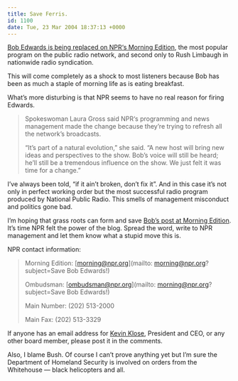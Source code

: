 ```yaml
---
title: Save Ferris.
id: 1100
date: Tue, 23 Mar 2004 18:37:13 +0000
---
```


[Bob Edwards is being replaced on <span class="caps">NPR</span>‘s Morning Edition](http://story.news.yahoo.com/news?tmpl=story&cid=495&e=1&u=/ap/npr_edwards), the most popular program on the public radio network, and second only to Rush Limbaugh in nationwide radio syndication.  

This will come completely as a shock to most listeners because Bob has been as much a staple of morning life as is eating breakfast.  

What’s more disturbing is that <span class="caps">NPR</span> seems to have no real reason for firing Edwards.

> Spokeswoman Laura Gross said <span class="caps">NPR</span>‘s programming and news management made the change because they’re trying to refresh all the network’s broadcasts.  
> 
> “It’s part of a natural evolution,” she said. “A new host will bring new ideas and perspectives to the show. Bob’s voice will still be heard; he’ll still be a tremendous influence on the show. We just felt it was time for a change.”

I’ve always been told, “if it ain’t broken, don’t fix it”. And in this case it’s not only in perfect working order but the most successful radio program produced by National Public Radio. This smells of management misconduct and politics gone bad.  

I’m hoping that grass roots can form and save [Bob’s post at Morning Edition](http://www.npr.org/about/people/bios/bedwards.html). It’s time <span class="caps">NPR</span> felt the power of the blog. Spread the word, write to <span class="caps">NPR</span> management and let them know what a stupid move this is.  

<span class="caps">NPR</span> contact information:

> Morning Edition: [morning@npr.org](mailto: morning@npr.org?subject=Save Bob Edwards!)  
> 
> Ombudsman: [ombudsman@npr.org](mailto: morning@npr.org?subject=Save Bob Edwards!)
>
> Main Number: (202) 513-2000  
>
> Main Fax: (202) 513-3329

If anyone has an email address for [Kevin Klose](http://www.npr.org/about/people/bios/kklose.html), President and <span class="caps">CEO</span>, or any other board member, please post it in the comments.  

Also, I blame Bush. Of course I can’t prove anything yet but I’m sure the Department of Homeland Security is involved on orders from the Whitehouse — black helicopters and all.